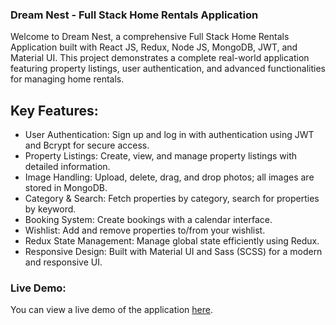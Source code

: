 ### Dream Nest - Full Stack Home Rentals Application
Welcome to Dream Nest, a comprehensive Full Stack Home Rentals Application built with React JS, Redux, Node JS, MongoDB, JWT, and Material UI. This project demonstrates a complete real-world application featuring property listings, user authentication, and advanced functionalities for managing home rentals.
## Key Features:
* User Authentication: Sign up and log in with authentication using JWT and Bcrypt for secure access.
* Property Listings: Create, view, and manage property listings with detailed information.
* Image Handling: Upload, delete, drag, and drop photos; all images are stored in MongoDB.
* Category & Search: Fetch properties by category, search for properties by keyword.
* Booking System: Create bookings with a calendar interface.
* Wishlist: Add and remove properties to/from your wishlist.
* Redux State Management: Manage global state efficiently using Redux.
* Responsive Design: Built with Material UI and Sass (SCSS) for a modern and responsive UI.
### Live Demo:
You can view a live demo of the application [here](divyanshu247.netlify.app/).
